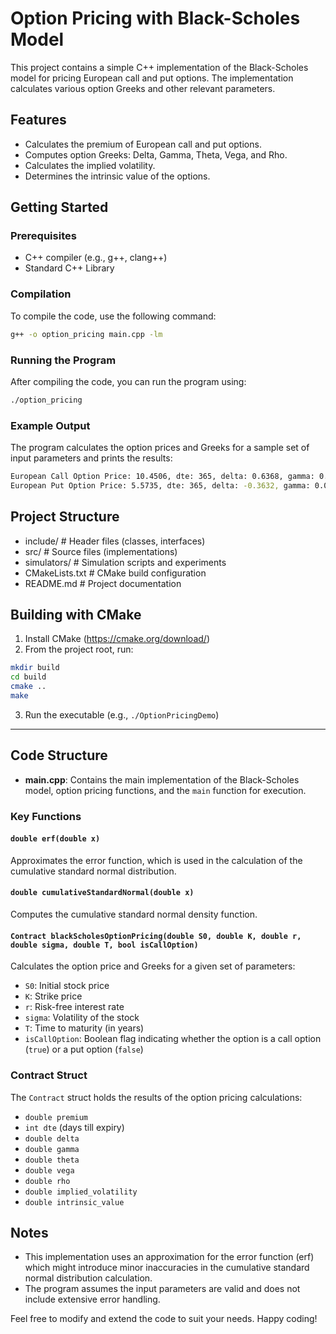 # Option Pricing with Black-Scholes Model

This project contains a simple C++ implementation of the Black-Scholes model for pricing European call and put options. The implementation calculates various option Greeks and other relevant parameters.

## Features

- Calculates the premium of European call and put options.
- Computes option Greeks: Delta, Gamma, Theta, Vega, and Rho.
- Calculates the implied volatility.
- Determines the intrinsic value of the options.

## Getting Started

### Prerequisites

- C++ compiler (e.g., g++, clang++)
- Standard C++ Library

### Compilation

To compile the code, use the following command:

```sh
g++ -o option_pricing main.cpp -lm
```

### Running the Program

After compiling the code, you can run the program using:

```sh
./option_pricing
```

### Example Output

The program calculates the option prices and Greeks for a sample set of input parameters and prints the results:

```sh
European Call Option Price: 10.4506, dte: 365, delta: 0.6368, gamma: 0.0189, theta: -6.4157, vega: 37.5764, rho: 53.2325, implied volatility: 0.2000, intrinsic value: 0.0000
European Put Option Price: 5.5735, dte: 365, delta: -0.3632, gamma: 0.0189, theta: -1.9332, vega: 37.5764, rho: -41.8905, implied volatility: 0.2000, intrinsic value: 0.0000
```

## Project Structure

- include/         # Header files (classes, interfaces)
- src/             # Source files (implementations)
- simulators/      # Simulation scripts and experiments
- CMakeLists.txt   # CMake build configuration
- README.md        # Project documentation

## Building with CMake

1. Install CMake (https://cmake.org/download/)
2. From the project root, run:

```sh
mkdir build
cd build
cmake ..
make
```

3. Run the executable (e.g., `./OptionPricingDemo`)

---

## Code Structure

- **main.cpp**: Contains the main implementation of the Black-Scholes model, option pricing functions, and the `main` function for execution.

### Key Functions

#### `double erf(double x)`

Approximates the error function, which is used in the calculation of the cumulative standard normal distribution.

#### `double cumulativeStandardNormal(double x)`

Computes the cumulative standard normal density function.

#### `Contract blackScholesOptionPricing(double S0, double K, double r, double sigma, double T, bool isCallOption)`

Calculates the option price and Greeks for a given set of parameters:
- `S0`: Initial stock price
- `K`: Strike price
- `r`: Risk-free interest rate
- `sigma`: Volatility of the stock
- `T`: Time to maturity (in years)
- `isCallOption`: Boolean flag indicating whether the option is a call option (`true`) or a put option (`false`)

### Contract Struct

The `Contract` struct holds the results of the option pricing calculations:
- `double premium`
- `int dte` (days till expiry)
- `double delta`
- `double gamma`
- `double theta`
- `double vega`
- `double rho`
- `double implied_volatility`
- `double intrinsic_value`

## Notes

- This implementation uses an approximation for the error function (erf) which might introduce minor inaccuracies in the cumulative standard normal distribution calculation.
- The program assumes the input parameters are valid and does not include extensive error handling.


Feel free to modify and extend the code to suit your needs. Happy coding!
